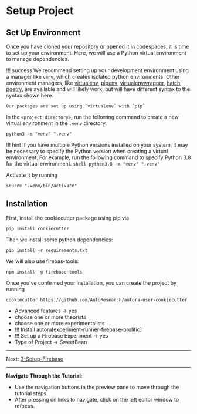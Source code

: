 # Setup Project

## Set Up Environment

Once you have cloned your repository or opened it in codespaces, it is time to set up your environment. Here, we will use a Python virtual environment to manage dependencies.

!!! success
    We recommend setting up your development environment using a manager like `venv`, which creates isolated python 
    environments. Other environment managers, like 
    [virtualenv](https://virtualenv.pypa.io/en/latest/),
    [pipenv](https://pipenv.pypa.io/en/latest/),
    [virtualenvwrapper](https://virtualenvwrapper.readthedocs.io/en/latest/), 
    [hatch](https://hatch.pypa.io/latest/), 
    [poetry](https://python-poetry.org), 
    are available and will likely work, but will have different syntax to the syntax shown here. 

    Our packages are set up using `virtualenv` with `pip`  

In the `<project directory>`, run the following command to create a new virtual environment in the `.venv` directory.

```shell
python3 -m "venv" ".venv" 
```

!!! hint
    If you have multiple Python versions installed on your system, it may be necessary to specify the Python version when creating a virtual environment. For example, run the following command to specify Python 3.8 for the virtual environment. 
    ```shell
    python3.8 -m "venv" ".venv" 
    ```

Activate it by running
```shell
source ".venv/bin/activate"
```

## Installation

First, install the cookiecutter package using pip via

```shell
pip install cookiecutter
```

Then we install some python dependencies:
```shell
pip install -r requirements.txt
```

We  will also use firebas-tools:
```shell
npm install -g firebase-tools
```

Once you've confirmed your installation, you can create the project by running 
```shell
cookiecutter https://github.com/AutoResearch/autora-user-cookiecutter
```

- Advanced features -> yes
- choose one or more theorists
- choose one or more experimentalists
- !!! Install autora[experiment-runner-firebase-prolific]
- !!! Set up a Firebase Experiment -> yes
- Type of Project -> SweetBean

***
Next: [3-Setup-Firebase](./3-Setup-Firebase.md)
***

**Navigate Through the Tutorial**:
- Use the navigation buttons in the preview pane to move through the tutorial steps.
- After pressing on links to navigate, click on the left editor window to refocus.
